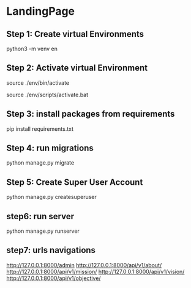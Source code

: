 # LandingPage

## Step 1: Create virtual Environments

python3 -m venv en

## Step 2: Activate virtual Environment

<!-- In Linux -->
source ./env/bin/activate

<!-- in Windows -->
source ./env/scripts/activate.bat

## Step 3: install packages from requirements

pip install requirements.txt


## Step 4: run migrations
python manage.py migrate

## Step 5: Create Super User Account
python manage.py createsuperuser

## step6: run server
python manage.py runserver


## step7: urls navigations

<!-- for admin site -->
http://127.0.0.1:8000/admin
http://127.0.0.1:8000/api/v1/about/
http://127.0.0.1:8000/api/v1/mission/
http://127.0.0.1:8000/api/v1/vision/
http://127.0.0.1:8000/api/v1/objective/
